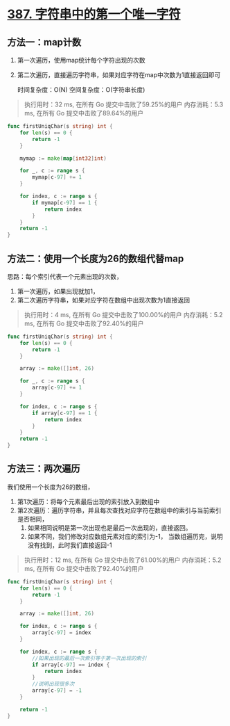 # [387. 字符串中的第一个唯一字符](https://leetcode-cn.com/problems/first-unique-character-in-a-string/)

## 方法一：map计数


1. 第一次遍历，使用map统计每个字符出现的次数

2. 第二次遍历，直接遍历字符串，如果对应字符在map中次数为1直接返回即可

   时间复杂度：O(N)
   空间复杂度：O(字符串长度)

> 执行用时：32 ms, 在所有 Go 提交中击败了59.25%的用户
		内存消耗：5.3 ms, 在所有 Go 提交中击败了89.64%的用户


```go
func firstUniqChar(s string) int {
	for len(s) == 0 {
		return -1
	}

	mymap := make(map[int32]int)

	for _, c := range s {
		mymap[c-97] += 1
	}

	for index, c := range s {
		if mymap[c-97] == 1 {
			return index
		}
	}
	return -1
}

```

## 方法二：使用一个长度为26的数组代替map

思路：每个索引代表一个元素出现的次数，


1. 第一次遍历，如果出现就加1，
2. 第二次遍历字符串，如果对应字符在数组中出现次数为1直接返回

> 执行用时：4 ms, 在所有 Go 提交中击败了100.00%的用户
> 		内存消耗：5.2 ms, 在所有 Go 提交中击败了92.40%的用户


```go
func firstUniqChar(s string) int {
	for len(s) == 0 {
		return -1
	}

	array := make([]int, 26)

	for _, c := range s {
		array[c-97] += 1
	}

	for index, c := range s {
		if array[c-97] == 1 {
			return index
		}
	}
	return -1
}

```

## 方法三：两次遍历

我们使用一个长度为26的数组，

1. 第1次遍历：将每个元素最后出现的索引放入到数组中
2. 第2次遍历：遍历字符串，并且每次查找对应字符在数组中的索引与当前索引是否相同，
   1. 如果相同说明是第一次出现也是最后一次出现的，直接返回。
   2. 如果不同，我们修改对应数组元素对应的索引为-1，
      当数组遍历完，说明没有找到，此时我们直接返回-1

> 执行用时：12 ms, 在所有 Go 提交中击败了61.00%的用户
> 		内存消耗：5.2 ms, 在所有 Go 提交中击败了92.40%的用户


```go
func firstUniqChar(s string) int {
	for len(s) == 0 {
		return -1
	}

	array := make([]int, 26)

	for index, c := range s {
		array[c-97] = index
	}

	for index, c := range s {
		//如果出现的最后一次索引等于第一次出现的索引
		if array[c-97] == index {
			return index
		}
		//说明出现很多次
		array[c-97] = -1
	}

	return -1
}

```

